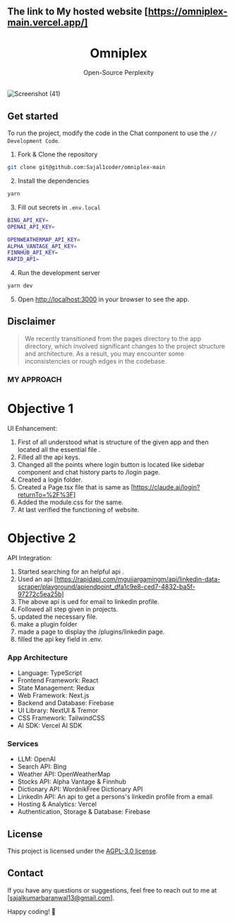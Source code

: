 ## The link to My hosted website [https://omniplex-main.vercel.app/]

<p align="center">
	<h1 align="center"><b>Omniplex</b></h1>
<p align="center">
    Open-Source Perplexity
    <br />
    <br />
  </p>
</p>

![Screenshot (41)](https://github.com/user-attachments/assets/3ad0e279-bc46-4be0-bf12-d58fe59f6f12)


## Get started

To run the project, modify the code in the Chat component to use the `// Development Code`.

1. Fork & Clone the repository

```bash
git clone git@github.com:Sajal1coder/omniplex-main
```

2. Install the dependencies

```bash
yarn
```

3. Fill out secrets in `.env.local`

```bash
BING_API_KEY=
OPENAI_API_KEY=

OPENWEATHERMAP_API_KEY=
ALPHA_VANTAGE_API_KEY=
FINNHUB_API_KEY=
RAPID_API=
```

4. Run the development server

```bash
yarn dev
```

5. Open [http://localhost:3000](http://localhost:3000) in your browser to see the app.








## Disclaimer

> We recently transitioned from the pages directory to the app directory, which involved significant changes to the project structure and architecture. As a result, you may encounter some inconsistencies or rough edges in the codebase.

### MY APPROACH

# Objective 1
UI Enhancement:

1. First of all understood what is structure of the given app and then located all the essential file .
2. Filled all the api keys.
3. Changed all the points where login button is located like sidebar component and chat history parts to /login page.
4. Created a login folder.
5. Created a Page.tsx file that is same as [https://claude.ai/login?returnTo=%2F%3F]
6. Added the module.css for the same.
7. At last verified the functioning of website.

# Objective 2
API Integration:
1. Started searching for an helpful api .
2. Used an api [https://rapidapi.com/mgujjargamingm/api/linkedin-data-scraper/playground/apiendpoint_dfa1c9e8-ced7-4832-ba5f-97272c5ea25b]
3. The above api is ued for email to linkedin profile.
4. Followed all step given in projects.
5. updated the necessary file.
6. make a plugin folder
7. made a page to display the /plugins/linkedin page.
8. filled the api key field in .env.



### App Architecture

- Language: TypeScript
- Frontend Framework: React
- State Management: Redux
- Web Framework: Next.js
- Backend and Database: Firebase
- UI Library: NextUI & Tremor
- CSS Framework: TailwindCSS
- AI SDK: Vercel AI SDK

### Services

- LLM: OpenAI
- Search API: Bing
- Weather API: OpenWeatherMap
- Stocks API: Alpha Vantage & Finnhub
- Dictionary API: WordnikFree Dictionary API
- LinkedIn API: An api to get a persons's linkedin profile from a email 
- Hosting & Analytics: Vercel
- Authentication, Storage & Database: Firebase



## License

This project is licensed under the [AGPL-3.0 license](LICENSE).

## Contact

If you have any questions or suggestions, feel free to reach out to me at [sajalkumarbaranwal13@gmail.com].

Happy coding! 🚀
